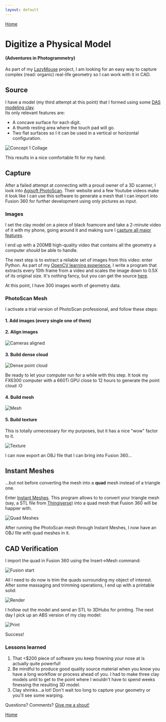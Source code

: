 ```yaml
---
layout: default
---
```

[Home](/)

# Digitize a Physical Model
#### (Adventures in Photogrammetry)

As part of my [LazyMouse](https://github.com/dasanchez/lazy-mouse) project, I am looking for an easy way to capture complex (read: organic) real-life geometry so I can work with it in CAD.

## Source

I have a model (my third attempt at this point) that I formed using some [DAS modeling clay](http://canada.michaels.com/on/demandware.store/Sites-MichaelsCanada-Site/en_CA/Product-Show?pid=M10130210&cgid=845166492).  
Its only relevant features are:
- A concave surface for each digit.
- A thumb resting area where the touch pad will go.
- Two flat surfaces so I it can be used in a vertical or horizontal configuration.

![Concept 1 Collage](/assets/img/08/01_CLAY_COLLAGE.PNG)

This results in a nice comfortable fit for my hand.

<blockquote class="imgur-embed-pub" lang="en" data-id="a/Zogep"><a href="//imgur.com/Zogep"></a></blockquote><script async src="//s.imgur.com/min/embed.js" charset="utf-8"></script>

## Capture

After a failed attempt at connecting with a proud owner of a 3D scanner, I look into [Agisoft PhotoScan](http://www.agisoft.com/). Their website and a few Youtube videos make it look like I can use this software to generate a mesh that I can import into Fusion 360 for further development using only pictures as input.

### Images

I set the clay model on a piece of black foamcore and take a 2-minute video of it with my phone, going around it and making sure I [capture all major features](https://imgur.com/a/ET51S).

I end up with a 200MB high-quality video that contains all the geometry a computer _should_ be able to handle.

The next step is to extract a reliable set of images from this video: enter Python. As part of my [OpenCV learning experience](https://github.com/dasanchez/opencv_study), I write a program that extracts every 10th frame from a video and scales the image down to 0.5X of its original size. It's nothing fancy, but you can get the source [here](https://github.com/dasanchez/vid2png).

At this point, I have 300 images worth of geometry data.

### PhotoScan Mesh

I activate a trial version of PhotoScan professional, and follow these steps:

#### 1. Add images (every single one of them)

#### 2. Align images

![Cameras aligned](/assets/img/08/02_CAMS.PNG)

#### 3. Build dense cloud

![Dense point cloud](/assets/img/08/03_CLOUD.PNG)

Be ready to let your computer run for a while with this step. It took my FX6300 computer with a 660Ti GPU close to 12 hours to generate the point cloud :O

#### 4. Build mesh

![Mesh](/assets/img/08/04_MESH.PNG)

#### 5. Build texture

This is totally unnecessary for my purposes, but it has a nice "wow" factor to it.

![Texture](/assets/img/08/05_TEXTURE.PNG)

I can now export an OBJ file that I can bring into Fusion 360...

## Instant Meshes

...but not before converting the mesh into a **quad** mesh instead of a triangle one.

Enter [Instant Meshes](https://github.com/wjakob/instant-meshes). This program allows to to convert your triangle mesh (say, a STL file from [Thingiverse](https://www.thingiverse.com/)) into a quad mesh that Fusion 360 will be happier with.

![Quad Meshes](/assets/img/08/06_INSTANT_MESHES.PNG)

After running the PhotoScan mesh through Instant Meshes, I now have an OBJ file with quad meshes in it.

## CAD Verification

I import the quad in Fusion 360 using the Insert->Mesh command:

![Fusion start](/assets/img/08/07_FUSION_IMPORT.PNG)

All I need to do now is trim the quads surrounding my object of interest. After some massaging and trimming operations, I end up with a printable solid:

![Render](/assets/img/08/08_FUSION_RENDER.PNG)

I hollow out the model and send an STL to 3DHubs for printing. The next day I pick up an ABS version of my clay model:

![Print](/assets/img/08/09_PRINT_SMALL.PNG)

<blockquote class="imgur-embed-pub" lang="en" data-id="a/1Yhnm"><a href="//imgur.com/1Yhnm"></a></blockquote><script async src="//s.imgur.com/min/embed.js" charset="utf-8"></script>

Success!

### Lessons learned

1. That <$200 piece of software you keep frowning your nose at is actually quite powerful!
2. Be mindful to produce good quality source material when you know you have a long workflow or process ahead of you. I had to make three clay models until to get to the point where I wouldn't have to spend weeks finessing the resulting 3D model.
3. Clay shrinks...a lot! Don't wait too long to capture your geometry or you'll see some warping.

Questions? Comments? [Give me a shout!](/about)

[Home](/)

